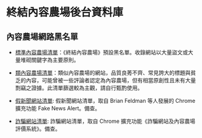 終結內容農場後台資料庫
======================

## 內容農場網路黑名單

* [標準內容農場清單](https://danny0838.github.io/content-farm-terminator/files/blocklist/content-farms.txt)：《終結內容農場》預設黑名單。收錄網站以大量盜文或大量堆砌關鍵字為主要原則。

* [類內容農場清單](https://danny0838.github.io/content-farm-terminator/files/blocklist/nearly-content-farms.txt)：類似內容農場的網站，品質良莠不齊、常見誇大的標題與貧乏的內容，可能曾被一些評論者認定為內容農場，但有相當原創性且未有大量剽竊之證據。此清單篩選較為主觀，請自行甄酌使用。

* [假新聞網站清單](https://danny0838.github.io/content-farm-terminator/files/blocklist/fake-news.txt): 假新聞網站清單，取自 Brian Feldman 等人發展的 Chrome 擴充功能 Fake News Alert。備查。

* [詐騙網站清單](https://danny0838.github.io/content-farm-terminator/files/blocklist/scam-sites.txt): 詐騙網站清單，取自 Chrome 擴充功能《詐騙網站及內容農場評價系統》。備查。
